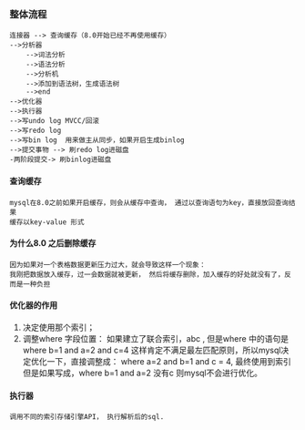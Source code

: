 ### 整体流程
    连接器 --> 查询缓存（8.0开始已经不再使用缓存）
    -->分析器
        -->词法分析
        -->语法分析
        -->分析机
        -->添加到语法树，生成语法树
        -->end
    -->优化器
    -->执行器
    -->写undo log MVCC/回滚
    -->写redo log
    -->写bin log  用来做主从同步，如果开启生成binlog
    -->提交事物 --> 刷redo log进磁盘
    -两阶段提交-> 刷binlog进磁盘

#### 查询缓存
    mysql在8.0之前如果开启缓存，则会从缓存中查询， 通过以查询语句为key，直接放回查询结果
    缓存以key-value 形式

#### 为什么8.0 之后删除缓存
    因为如果对一个表格数据更新压力过大，就会导致这样一个现象：
    我刚把数据放入缓存，过一会数据就被更新， 然后将缓存删除，加入缓存的好处就没有了，反而是一种负担

#### 优化器的作用
1. 决定使用那个索引；
2. 调整where 字段位置： 如果建立了联合索引，abc , 但是where 中的语句是where b=1 and a=2 and c=4
    这样肯定不满足最左匹配原则，所以mysql决定优化一下，直接调整成： where a=2 and b=1 and c = 4, 最终使用到索引
   但是如果写成，where b=1 and a=2 没有c 则mysql不会进行优化。

#### 执行器
    调用不同的索引存储引擎API， 执行解析后的sql.